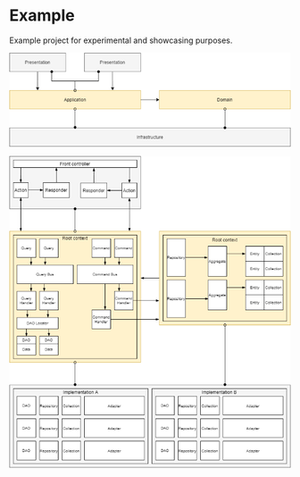 # Example
Example project for experimental and showcasing purposes.

![Simple diagram](diagram/simple.png)

![Complex diagram](diagram/complex.png)
